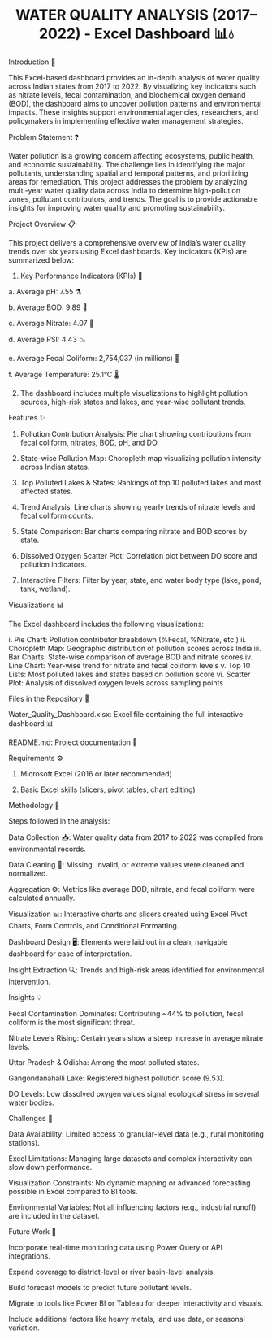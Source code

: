 <h1 align="center">WATER QUALITY ANALYSIS (2017–2022) - Excel Dashboard 📊💧</h1>

Introduction 🌟

This Excel-based dashboard provides an in-depth analysis of water quality across Indian states from 2017 to 2022. By visualizing key indicators such as nitrate levels, fecal contamination, and biochemical oxygen demand (BOD), the dashboard aims to uncover pollution patterns and environmental impacts. These insights support environmental agencies, researchers, and policymakers in implementing effective water management strategies.

Problem Statement ❓

Water pollution is a growing concern affecting ecosystems, public health, and economic sustainability. The challenge lies in identifying the major pollutants, understanding spatial and temporal patterns, and prioritizing areas for remediation. This project addresses the problem by analyzing multi-year water quality data across India to determine high-pollution zones, pollutant contributors, and trends. The goal is to provide actionable insights for improving water quality and promoting sustainability.

Project Overview 📋

This project delivers a comprehensive overview of India’s water quality trends over six years using Excel dashboards. Key indicators (KPIs) are summarized below:

1. Key Performance Indicators (KPIs) 📏

a. Average pH: 7.55 ⚗️

b. Average BOD: 9.89 🌊

c. Average Nitrate: 4.07 🧪

d. Average PSI: 4.43 📉

e. Average Fecal Coliform: 2,754,037 (in millions) 🧫

f. Average Temperature: 25.1°C 🌡️

2. The dashboard includes multiple visualizations to highlight pollution sources, high-risk states and lakes, and year-wise pollutant trends.

Features ✨

1. Pollution Contribution Analysis: Pie chart showing contributions from fecal coliform, nitrates, BOD, pH, and DO.

2. State-wise Pollution Map: Choropleth map visualizing pollution intensity across Indian states.

3. Top Polluted Lakes & States: Rankings of top 10 polluted lakes and most affected states.

4. Trend Analysis: Line charts showing yearly trends of nitrate levels and fecal coliform counts.

5. State Comparison: Bar charts comparing nitrate and BOD scores by state.

6. Dissolved Oxygen Scatter Plot: Correlation plot between DO score and pollution indicators.

7. Interactive Filters: Filter by year, state, and water body type (lake, pond, tank, wetland).

Visualizations 📊

The Excel dashboard includes the following visualizations:

i. Pie Chart: Pollution contributor breakdown (%Fecal, %Nitrate, etc.)
ii. Choropleth Map: Geographic distribution of pollution scores across India
iii. Bar Charts: State-wise comparison of average BOD and nitrate scores
iv. Line Chart: Year-wise trend for nitrate and fecal coliform levels
v. Top 10 Lists: Most polluted lakes and states based on pollution score
vi. Scatter Plot: Analysis of dissolved oxygen levels across sampling points

Files in the Repository 📁

Water_Quality_Dashboard.xlsx: Excel file containing the full interactive dashboard 📊

README.md: Project documentation 📜

Requirements ⚙️

1. Microsoft Excel (2016 or later recommended)

2. Basic Excel skills (slicers, pivot tables, chart editing)

Methodology 🧪

Steps followed in the analysis:

Data Collection 📥: Water quality data from 2017 to 2022 was compiled from environmental records.

Data Cleaning 🧹: Missing, invalid, or extreme values were cleaned and normalized.

Aggregation ⚙️: Metrics like average BOD, nitrate, and fecal coliform were calculated annually.

Visualization 📊: Interactive charts and slicers created using Excel Pivot Charts, Form Controls, and Conditional Formatting.

Dashboard Design 🖥️: Elements were laid out in a clean, navigable dashboard for ease of interpretation.

Insight Extraction 🔍: Trends and high-risk areas identified for environmental intervention.

Insights 💡

Fecal Contamination Dominates: Contributing ~44% to pollution, fecal coliform is the most significant threat.

Nitrate Levels Rising: Certain years show a steep increase in average nitrate levels.

Uttar Pradesh & Odisha: Among the most polluted states.

Gangondanahalli Lake: Registered highest pollution score (9.53).

DO Levels: Low dissolved oxygen values signal ecological stress in several water bodies.

Challenges 🚧

Data Availability: Limited access to granular-level data (e.g., rural monitoring stations).

Excel Limitations: Managing large datasets and complex interactivity can slow down performance.

Visualization Constraints: No dynamic mapping or advanced forecasting possible in Excel compared to BI tools.

Environmental Variables: Not all influencing factors (e.g., industrial runoff) are included in the dataset.

Future Work 🚀

Incorporate real-time monitoring data using Power Query or API integrations.

Expand coverage to district-level or river basin-level analysis.

Build forecast models to predict future pollutant levels.

Migrate to tools like Power BI or Tableau for deeper interactivity and visuals.

Include additional factors like heavy metals, land use data, or seasonal variation.
